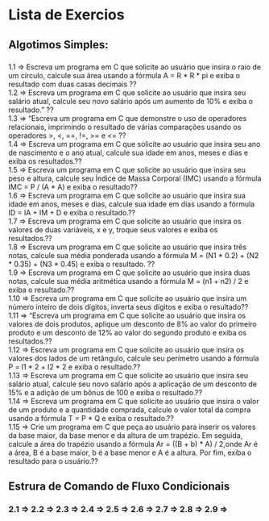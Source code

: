 <h1>Lista de Exercios </h1>
<h2>Algotimos Simples:</h2>
<h3></h3>
1.1 => Escreva um programa em C que solicite ao usuário que insira o raio de um círculo, calcule sua área usando a fórmula A = R * R * 
pi e exiba o resultado com duas casas decimais ?? <br>
1.2 => Escreva um programa em C que solicite ao usuário que insira seu salário atual, calcule seu novo salário após um aumento de 10% e exiba o resultado.” ??<br>
1.3 => “Escreva um programa em C que demonstre o uso de operadores relacionais, imprimindo o resultado de 
várias comparações usando os operadores >, <, ==, !=, >= e <= ??<br>
1.4 => Escreva um programa em C que solicite ao usuário que insira seu ano de nascimento e o ano atual,
  calcule sua idade em anos, meses e dias e exiba os resultados.??<br>
1.5 => Escreva um programa em C que solicite ao usuário que insira seu peso e altura, 
  calcule seu Índice de Massa Corporal (IMC) usando a fórmula IMC = P / (A * A) e exiba o resultado??<br>
1.6 => Escreva um programa em C que solicite ao usuário que insira sua idade em anos, meses e dias,
  calcule sua idade em dias usando a fórmula ID = IA + IM + D e exiba o resultado.??<br>
1.7 => Escreva um programa em C que solicite ao usuário que insira os valores de duas variáveis, x e y, troque seus valores e exiba os resultados.??<br>
1.8 => Escreva um programa em C que solicite ao usuário que insira três notas, 
  calcule sua média ponderada usando a fórmula M = (N1 * 0.2) + (N2 * 0.35) + (N3 * 0.45) e exiba o resultado. ??<br>
1.9 => Escreva um programa em C que solicite ao usuário que insira duas notas, 
  calcule sua média aritmética usando a fórmula M = (n1 + n2) / 2 e exiba o resultado.??<br>
1.10 => Escreva um programa em C que solicite ao usuário que insira um número inteiro de dois dígitos, inverta seus dígitos e exiba o resultado??<br>
1.11 => “Escreva um programa em C que solicite ao usuário que insira os valores de dois produtos, 
  aplique um desconto de 8% ao valor do primeiro produto e um desconto de 12% ao valor do segundo produto e exiba os resultados.??<br>
1.12 => Escreva um programa em C que solicite ao usuário que insira os valores 
  dos lados de um retângulo, calcule seu perímetro usando a fórmula P = l1 * 2 + l2 * 2 e exiba o resultado.??<br>
1.13 => Escreva um programa em C que solicite ao usuário que insira seu salário atual, 
  calcule seu novo salário após a aplicação de um desconto de 15% e a adição de um bônus de 100 e exiba o resultado.??<br>
1.14 => Escreva um programa em C que solicite ao usuário que insira o valor de um produto e 
  a quantidade comprada, calcule o valor total da compra usando a fórmula T = P * Q e exiba o resultado.??<br>
1.15 => Crie um programa em C que peça ao usuário para inserir os valores da base maior, da base menor e da altura de um trapézio. Em seguida, calcule a 
  área do trapézio usando a fórmula Ar = ((B + b) * A) / 2,onde Ar é a área, B é a 
  base maior, b é a base menor e A é a altura. Por fim, exiba o resultado para o usuário.??<br>
</h3>



  <h2>Estrura de Comando de Fluxo Condicionais </h2>
  <h3>
    2.1 => 
    2.2 => 
    2.3 => 
    2.4 => 
    2.5 => 
    2.6 => 
    2.7 => 
    2.8 => 
    2.9 => 
  </h3>



